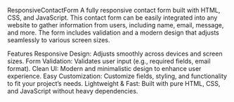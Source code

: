 ResponsiveContactForm
A fully responsive contact form built with HTML, CSS, and JavaScript. This contact form can be easily integrated into any website to gather information from users, including name, email, message, and more. The form includes validation and a modern design that adjusts seamlessly to various screen sizes.


Features
Responsive Design: Adjusts smoothly across devices and screen sizes.
Form Validation: Validates user input (e.g., required fields, email format).
Clean UI: Modern and minimalistic design to enhance user experience.
Easy Customization: Customize fields, styling, and functionality to fit your project’s needs.
Lightweight & Fast: Built with pure HTML, CSS, and JavaScript without heavy dependencies.

